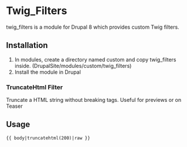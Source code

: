 # Twig_Filters

twig_filters is a module for Drupal 8 which provides custom Twig filters.

## Installation

1. In modules, create a directory named custom and copy twig_filters inside. (DrupalSite/modules/custom/twig_filters)
2. Install the module in Drupal

### TruncateHtml Filter

Truncate a HTML string without breaking tags. Useful for previews or on Teaser  

## Usage

```twig
{{ body|truncatehtml(200)|raw }}
```

